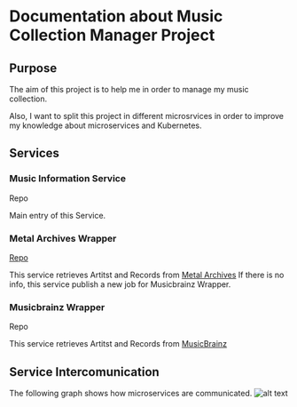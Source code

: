 # Documentation about Music Collection Manager Project

## Purpose

The aim of this project is to help me in order to manage my music collection.

Also, I want to split this project in different microsrvices in order to improve my knowledge about microservices and Kubernetes. 

## Services

### Music Information Service

Repo

Main entry of this Service.

### Metal Archives Wrapper

[Repo](https://git.windmaker.net/musicmanager/metal-archives-wrapper)

This service retrieves Artitst and Records from [Metal Archives](https://www.metal-archives.com/)
If there is no info, this service publish a new job for Musicbrainz Wrapper.

### Musicbrainz Wrapper

Repo

This service retrieves Artitst and Records from [MusicBrainz](https://musicbrainz.org/)

## Service Intercomunication

The following graph shows how microservices are communicated.
![alt text](https://git.windmaker.net/musicmanager/Music-Collection-Manager-Docs/raw/services-schema/Service%20Graph/services.svg "Logo Title Text 1")
